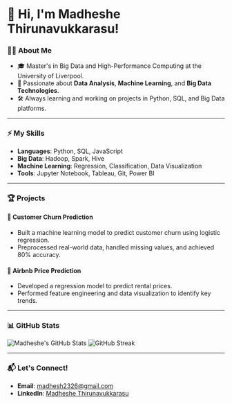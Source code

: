 # 👋 Hi, I'm Madheshe Thirunavukkarasu!

### 👨‍💻 About Me
- 🎓 Master's in Big Data and High-Performance Computing at the University of Liverpool.
- 🌟 Passionate about **Data Analysis**, **Machine Learning**, and **Big Data Technologies**.
- 🛠️ Always learning and working on projects in Python, SQL, and Big Data platforms.

---

### ⚡ My Skills
- **Languages**: Python, SQL, JavaScript
- **Big Data**: Hadoop, Spark, Hive
- **Machine Learning**: Regression, Classification, Data Visualization
- **Tools**: Jupyter Notebook, Tableau, Git, Power BI

---

### 🏆 Projects
#### 🔹 **Customer Churn Prediction**
- Built a machine learning model to predict customer churn using logistic regression.
- Preprocessed real-world data, handled missing values, and achieved 80% accuracy.

#### 🔹 **Airbnb Price Prediction**
- Developed a regression model to predict rental prices.
- Performed feature engineering and data visualization to identify key trends.

---

### 📊 GitHub Stats
![Madheshe's GitHub Stats](https://github-readme-stats.vercel.app/api?username=madhesh23&show_icons=true&theme=radical)
![GitHub Streak](https://github-readme-streak-stats.herokuapp.com/?user=madhesh23&theme=radical)

---

### 📬 Let's Connect!
- **Email**: madhesh2326@gmail.com
- **LinkedIn**: [Madheshe Thirunavukkarasu](https://www.linkedin.com/in/madheshethirunavukkarasu/)
